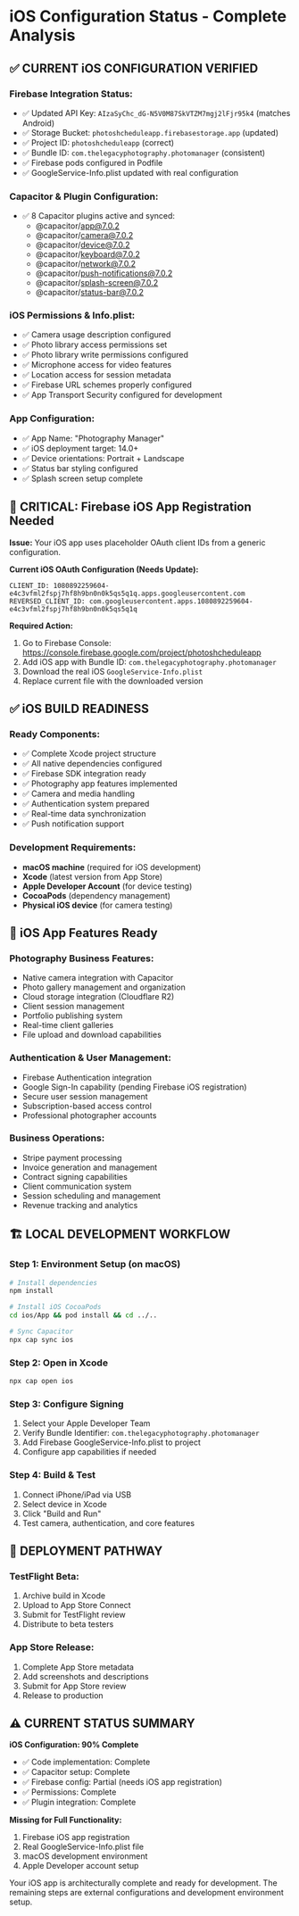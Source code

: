 # iOS Configuration Status - Complete Analysis

## ✅ CURRENT iOS CONFIGURATION VERIFIED

### **Firebase Integration Status:**
- ✅ Updated API Key: `AIzaSyChc_dG-N5V0M87SkVTZM7mgj2lFjr95k4` (matches Android)
- ✅ Storage Bucket: `photoshcheduleapp.firebasestorage.app` (updated)
- ✅ Project ID: `photoshcheduleapp` (correct)
- ✅ Bundle ID: `com.thelegacyphotography.photomanager` (consistent)
- ✅ Firebase pods configured in Podfile
- ✅ GoogleService-Info.plist updated with real configuration

### **Capacitor & Plugin Configuration:**
- ✅ 8 Capacitor plugins active and synced:
  - @capacitor/app@7.0.2
  - @capacitor/camera@7.0.2 
  - @capacitor/device@7.0.2
  - @capacitor/keyboard@7.0.2
  - @capacitor/network@7.0.2
  - @capacitor/push-notifications@7.0.2
  - @capacitor/splash-screen@7.0.2
  - @capacitor/status-bar@7.0.2

### **iOS Permissions & Info.plist:**
- ✅ Camera usage description configured
- ✅ Photo library access permissions set
- ✅ Photo library write permissions configured
- ✅ Microphone access for video features
- ✅ Location access for session metadata
- ✅ Firebase URL schemes properly configured
- ✅ App Transport Security configured for development

### **App Configuration:**
- ✅ App Name: "Photography Manager"
- ✅ iOS deployment target: 14.0+
- ✅ Device orientations: Portrait + Landscape
- ✅ Status bar styling configured
- ✅ Splash screen setup complete

## 🚨 CRITICAL: Firebase iOS App Registration Needed

**Issue:** Your iOS app uses placeholder OAuth client IDs from a generic configuration.

**Current iOS OAuth Configuration (Needs Update):**
```
CLIENT_ID: 1080892259604-e4c3vfml2fspj7hf8h9bn0n0k5qs5q1q.apps.googleusercontent.com
REVERSED_CLIENT_ID: com.googleusercontent.apps.1080892259604-e4c3vfml2fspj7hf8h9bn0n0k5qs5q1q
```

**Required Action:**
1. Go to Firebase Console: https://console.firebase.google.com/project/photoshcheduleapp
2. Add iOS app with Bundle ID: `com.thelegacyphotography.photomanager`
3. Download the real iOS `GoogleService-Info.plist`
4. Replace current file with the downloaded version

## ✅ iOS BUILD READINESS

### **Ready Components:**
- ✅ Complete Xcode project structure
- ✅ All native dependencies configured
- ✅ Firebase SDK integration ready
- ✅ Photography app features implemented
- ✅ Camera and media handling
- ✅ Authentication system prepared
- ✅ Real-time data synchronization
- ✅ Push notification support

### **Development Requirements:**
- **macOS machine** (required for iOS development)
- **Xcode** (latest version from App Store)
- **Apple Developer Account** (for device testing)
- **CocoaPods** (dependency management)
- **Physical iOS device** (for camera testing)

## 📱 iOS App Features Ready

### **Photography Business Features:**
- Native camera integration with Capacitor
- Photo gallery management and organization
- Cloud storage integration (Cloudflare R2)
- Client session management
- Portfolio publishing system
- Real-time client galleries
- File upload and download capabilities

### **Authentication & User Management:**
- Firebase Authentication integration
- Google Sign-In capability (pending Firebase iOS registration)
- Secure user session management
- Subscription-based access control
- Professional photographer accounts

### **Business Operations:**
- Stripe payment processing
- Invoice generation and management
- Contract signing capabilities
- Client communication system
- Session scheduling and management
- Revenue tracking and analytics

## 🏗️ LOCAL DEVELOPMENT WORKFLOW

### **Step 1: Environment Setup** (on macOS)
```bash
# Install dependencies
npm install

# Install iOS CocoaPods
cd ios/App && pod install && cd ../..

# Sync Capacitor
npx cap sync ios
```

### **Step 2: Open in Xcode**
```bash
npx cap open ios
```

### **Step 3: Configure Signing**
1. Select your Apple Developer Team
2. Verify Bundle Identifier: `com.thelegacyphotography.photomanager`
3. Add Firebase GoogleService-Info.plist to project
4. Configure app capabilities if needed

### **Step 4: Build & Test**
1. Connect iPhone/iPad via USB
2. Select device in Xcode
3. Click "Build and Run"
4. Test camera, authentication, and core features

## 🚀 DEPLOYMENT PATHWAY

### **TestFlight Beta:**
1. Archive build in Xcode
2. Upload to App Store Connect
3. Submit for TestFlight review
4. Distribute to beta testers

### **App Store Release:**
1. Complete App Store metadata
2. Add screenshots and descriptions
3. Submit for App Store review
4. Release to production

## ⚠️ CURRENT STATUS SUMMARY

**iOS Configuration: 90% Complete**
- ✅ Code implementation: Complete
- ✅ Capacitor setup: Complete  
- ✅ Firebase config: Partial (needs iOS app registration)
- ✅ Permissions: Complete
- ✅ Plugin integration: Complete

**Missing for Full Functionality:**
1. Firebase iOS app registration
2. Real GoogleService-Info.plist file
3. macOS development environment
4. Apple Developer account setup

Your iOS app is architecturally complete and ready for development. The remaining steps are external configurations and development environment setup.